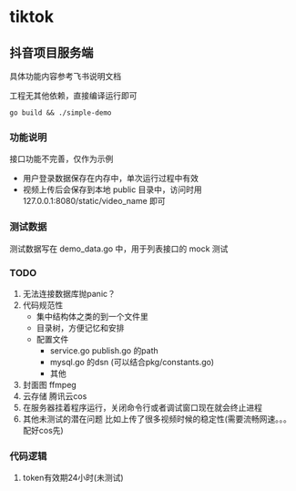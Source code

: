 # tiktok

## 抖音项目服务端

具体功能内容参考飞书说明文档

工程无其他依赖，直接编译运行即可

```shell
go build && ./simple-demo
```

### 功能说明

接口功能不完善，仅作为示例

* 用户登录数据保存在内存中，单次运行过程中有效
* 视频上传后会保存到本地 public 目录中，访问时用 127.0.0.1:8080/static/video_name 即可

### 测试数据

测试数据写在 demo_data.go 中，用于列表接口的 mock 测试

### TODO
1. 无法连接数据库抛panic？
2. 代码规范性 
    - 集中结构体之类的到一个文件里
    - 目录树，方便记忆和安排
    - 配置文件
        - service.go publish.go 的path
        - mysql.go 的dsn (可以结合pkg/constants.go)
        - 其他
3. 封面图 ffmpeg
4. 云存储 腾讯云cos
5. 在服务器挂着程序运行，关闭命令行或者调试窗口现在就会终止进程
6. 其他未测试的潜在问题 比如上传了很多视频时候的稳定性(需要流畅网速。。。配好cos先)

### 代码逻辑
1. token有效期24小时(未测试)